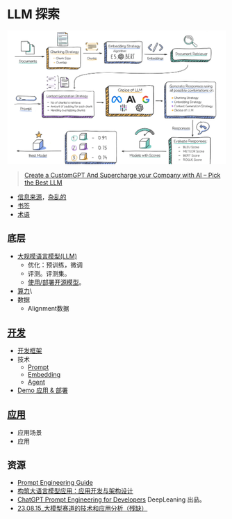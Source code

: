 # LLM 探索
![](./imgs/overview.webp)
> [Create a CustomGPT And Supercharge your Company with AI  –  Pick the Best LLM](https://blog.abacus.ai/blog/2023/08/10/create-your-custom-chatgpt-pick-the-best-llm-that-works-for-you/)

* [信息来源](./source/readme.md)，[杂乱的](./massive.md)
* [书签](./bookmark.md)
* [术语](./terms-and-definitions.md)

## 底层
* [大规模语言模型(LLM)](./base/llm/readme.md)
  * 优化：预训练，微调
  * 评测。评测集。
  * [使用/部署开源模型](./base/llm/use.md)。
* [算力](./base/computing-power/readme.md)\
* 数据
  * Alignment数据

## [开发](./make/readme.md)
* [开发框架](./make/framework/readme.md)
* 技术
  * [Prompt](./make/tech/prompt/readme.md)
  * [Embedding](./make/tech/embedding)
  * [Agent](./make/tech/agent/)
* [Demo 应用 & 部署](./make/deploy)

## [应用](./app/readme.md)
* 应用场景
* 应用

## 资源
* [Prompt Engineering Guide](https://www.promptingguide.ai/zh)
* [构筑大语言模型应用：应用开发与架构设计](https://aigc.phodal.com/prelude.html)
* [ChatGPT Prompt Engineering for Developers](https://www.deeplearning.ai/short-courses/chatgpt-prompt-engineering-for-developers/) DeepLeaning 出品。
* [23.08.15_大模型赛道的技术和应用分析（残缺）](https://whjlnspmd6.feishu.cn/wiki/DBnWwik1piTB6Iki02CcXoVQn3S)